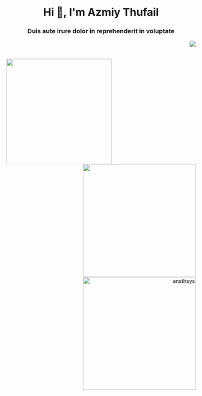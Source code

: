 <h1 align="center">Hi 👋, I'm Azmiy Thufail</h1>
<h3 align="center">Duis aute irure dolor in reprehenderit in voluptate </h3>
<img align="right" src="https://visitcount.itsvg.in/api?id=ansthsys&label=Profile%20Views&color=1&icon=4&pretty=false" />

<br>
<br>

<p align="left">
  <img align="left" height="280" src="https://media.tenor.com/PbPr6Bpj-6kAAAAd/bocchi-the-rock-anime.gif" />
</p>
<p align="right">
  <img align="right" width="300" src="https://github-readme-stats.vercel.app/api/top-langs/?username=ansthsys&layout=compact" />
  <img align="right" width="300" src="https://github-readme-streak-stats.herokuapp.com/?user=ansthsys" alt="ansthsys" />
</p>

